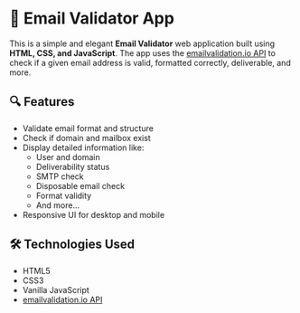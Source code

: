 # 📧 Email Validator App

This is a simple and elegant **Email Validator** web application built using **HTML, CSS, and JavaScript**. The app uses the [emailvalidation.io API](https://emailvalidation.io/) to check if a given email address is valid, formatted correctly, deliverable, and more.

## 🔍 Features

- Validate email format and structure
- Check if domain and mailbox exist
- Display detailed information like:
  - User and domain
  - Deliverability status
  - SMTP check
  - Disposable email check
  - Format validity
  - And more...
- Responsive UI for desktop and mobile

## 🛠 Technologies Used

- HTML5
- CSS3
- Vanilla JavaScript
- [emailvalidation.io API](https://emailvalidation.io/)

